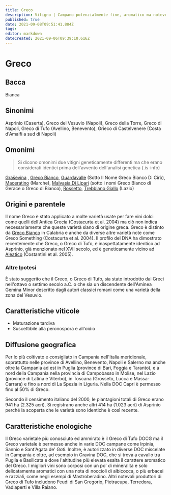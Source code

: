 ```yaml
---
title: Greco
description: Vitigno | Campano potenzialmente fine, aromatico ma notevolmente fermo.
published: true
date: 2021-09-08T09:51:41.884Z
tags: 
editor: markdown
dateCreated: 2021-09-06T09:39:10.616Z
---
```


# Greco

## Bacca
Bianca

## Sinonimi
Asprinio (Caserta), Greco del Vesuvio (Napoli), Greco della Torre, Greco di Napoli, Greco di Tufo (Avellino, Benevento), Grieco di Castelvenere (Costa d'Amalfi a sud di Napoli)

## Omonimi
> Si dicono omonimi due vitigni geneticamente differenti ma che erano considerati identici prima dell'avvento dell'analisi genetica
{.is-info}

[Graševina](/vitigni/grasevina) , [Greco Bianco](/vitigni/Italia/greco-bianco), [Guardavalle](/vitigni/guardavalle) (Sotto Il Nome Greco Bianco Di Cirò), [Maceratino](/vitigni/maceratino) (Marche), [Malvasia Di Lipari](/vitigni/Italia/malvasia-di-lipari) (sotto i nomi Greco Bianco di Gerace o Greco di Bianco), [Rossetto](/vitigni/rossetto), [Trebbiano Giallo](/vitigni/Italia/trebbiano-giallo) (Lazio)


## Origini e parentele
Il nome Greco è stato applicato a molte varietà usate per fare vini dolci come quelli dell'Antica Grecia (Costacurta et al. 2004) ma ciò non indica necessariamente che queste varietà siano di origine greca. Greco è distinto da [Greco Bianco](/vitigni/Italia/greco-bianco) in Calabria e anche da diverse altre varietà note come Greco Something (Costacurta et al. 2004). Il profilo del DNA ha dimostrato recentemente che Greco, o Greco di Tufo, è inaspettatamente identico ad Asprinio, già menzionato nel XVII secolo, ed è geneticamente vicino ad [Aleatico](/vitigni/aleatico) (Costantini et al. 2005).

### Altre Ipotesi

È stato suggerito che il Greco, o Greco di Tufo, sia stato introdotto dai Greci nell'ottavo o settimo secolo a.C. o che sia un discendente dell'Aminea Gemina Minor descritto dagli autori classici romani come una varietà della zona del Vesuvio.

## Caratteristiche viticole

- Maturazione tardiva
- Suscettibile alla peronospora e all'oidio

## Diffusione geografica
Per lo più coltivato e consigliato in Campania nell'Italia meridionale, soprattutto nelle province di Avellino, Benevento, Napoli e Salerno ma anche oltre la Campania ad est in Puglia (province di Bari, Foggia e Taranto), e a nord della Campania nella provincia di Campobasso in Molise, nel Lazio (province di Latina e Viterbo), in Toscana (Grosseto, Lucca e Massa-Carrara) e fino a nord di La Spezia in Liguria. Nella DOC Capri è permesso fino al 50% di Greco.

Secondo il censimento italiano del 2000, le piantagioni totali di Greco erano 941 ha (2.325 acri). Si registrano anche altri 414 ha (1.023 acri) di Asprinio perché la scoperta che le varietà sono identiche è così recente.

## Caratteristiche enologiche

Il Greco varietale più conosciuto ed ammirato è il Greco di Tufo DOCG ma il Greco varietale è permesso anche in varie DOC campane come Irpinia, Sannio e Sant'Agata de' Goti. Inoltre, è autorizzato in diverse DOC miscelate in Campania e oltre, ad esempio in Gravina DOC, che si trova a cavallo tra Puglia e Basilicata e dove l'altitudine più elevata esalta il carattere aromatico del Greco. I migliori vini sono corposi con un po' di mineralità e solo delicatamente aromatici con una nota di noccioli di albicocca, o più erbacei e razziali, come negli esempi di Mastroberadino. Altri notevoli produttori di Greco di Tufo includono Feudi di San Gregorio, Pietracupa, Terredora, Vadiaperti e Villa Raiano.




